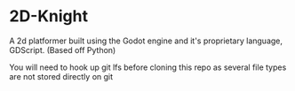 # 2D-Knight

A 2d platformer built using the Godot engine and it's proprietary language, GDScript. (Based off Python)

You will need to hook up git lfs before cloning this repo as several file types are not stored directly on git
